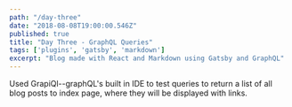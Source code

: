```yaml
---
path: "/day-three"
date: "2018-08-08T19:00:00.546Z"
published: true
title: "Day Three - GraphQL Queries"
tags: ['plugins', 'gatsby', 'markdown']
excerpt: "Blog made with React and Markdown using Gatsby and GraphQL"
---
```


Used GrapiQl--graphQL's built in IDE to test queries to return a list of all blog posts to index page, where they will be displayed with links.
